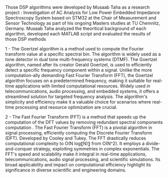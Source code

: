 Those DSP algorithms were developed by Musaab Taha as a research project : Investigation of AC Analysis for Low Power Embedded Impedance Spectroscopy System based on STM32 at the Chair of Measurement and Sensor Technology
as part of his ongoing Masters studies at TU Chemnitz, Germany. 
Musaab Taha analyzed the theoritical background of each algorithm, developed each MATLAB script and evaluated the results of those DSP methods

1 - The Goertzel algorithm is a method used to compute the Fourier transform value at a specific spectral bin.
The algorithm is widely used as a tone detector in dual tone multi-frequency systems (DTMF).
The Goertzel algorithm, named after its creator Gerald Goertzel, is used to efficiently detect a specific frequency component within a signal.
Unlike the more computation-ally demanding Fast Fourier Transform (FFT), the Goertzel algorithm focuses on a predetermined frequency,
making it suitable for real-time applications with limited computational resources. Widely used in telecommunications, audio processing, and embedded systems, 
it offers a streamlined solution for targeted frequency analysis. The algorithm's simplicity and efficiency make it a valuable choice for scenarios where real-time 
processing and resource optimization are crucial. 

2 - The Fast Fourier Transform (FFT) is a method that speeds up the computation of the DFT values by removing redundant spectral components computation .
The Fast Fourier Transform (FFT) is a pivotal algorithm in signal processing, efficiently computing the Discrete Fourier Transform (DFT). Developed by Cooley and Tukey. The FFT drastically reduces computational complexity to O(N log⁡〖N)〗 from O(N^2). It employs a divide-and-conquer strategy, exploiting symmetries in complex exponentials. The FFT's speed and scalability make it integral in real-time applications, telecommunications, audio signal processing, and scientific simulations. Its broad applicability and impact on computational efficiency highlight its significance in diverse scientific and engineering domains. 
